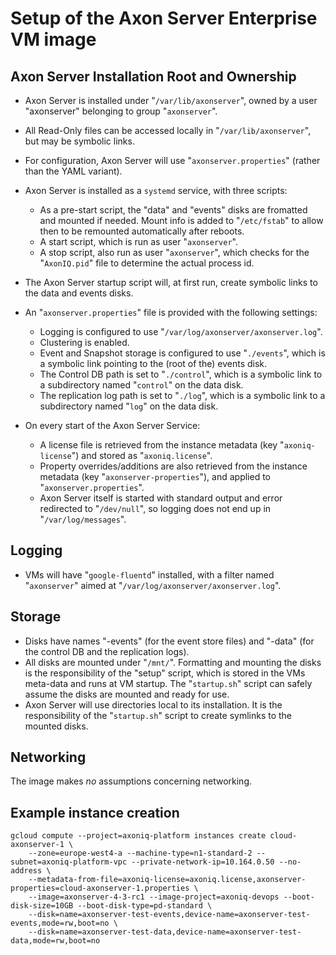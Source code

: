 # Setup of the Axon Server Enterprise VM image

## Axon Server Installation Root and Ownership

* Axon Server is installed under "`/var/lib/axonserver`", owned by a user "axonserver" belonging to group "`axonserver`".
* All Read-Only files can be accessed locally in "`/var/lib/axonserver`", but may be symbolic links.
* For configuration, Axon Server will use "`axonserver.properties`" (rather than the YAML variant).
* Axon Server is installed as a `systemd` service, with three scripts:

    * As a pre-start script, the "data" and "events" disks are fromatted and mounted if needed. Mount info is added to "`/etc/fstab`" to allow then to be remounted automatically after reboots.
    * A start script, which is run as user "`axonserver`".
    * A stop script, also run as user "`axonserver`", which checks for the "`AxonIQ.pid`" file to determine the actual process id.

* The Axon Server startup script will, at first run, create symbolic links to the data and events disks.
* An "`axonserver.properties`" file is provided with the following settings:

    * Logging is configured to use "`/var/log/axonserver/axonserver.log`".
    * Clustering is enabled.
    * Event and Snapshot storage is configured to use "`./events`", which is a symbolic link pointing to the (root of the) events disk.
    * The Control DB path is set to "`./control`", which is a symbolic link to a subdirectory named "`control`" on the data disk.
    * The replication log path is set to "`./log`", which is a symbolic link to a subdirectory named "`log`" on the data disk.

* On every start of the Axon Server Service:

    * A license file is retrieved from the instance metadata (key "`axoniq-license`") and stored as "`axoniq.license`".
    * Property overrides/additions are also retrieved from the instance metadata (key "`axonserver-properties`"), and applied to "`axonserver.properties`".
    * Axon Server itself is started with standard output and error redirected to "`/dev/null`", so logging does not end up in "`/var/log/messages`".

## Logging

* VMs will have "`google-fluentd`" installed, with a filter named "`axonserver`" aimed at "`/var/log/axonserver/axonserver.log`".

## Storage

* Disks have names "<server-name>-events" (for the event store files) and "<server-name>-data" (for the control DB and the replication logs).
* All disks are mounted under "`/mnt/`<disk-name>". Formatting and mounting the disks is the responsibility of the "setup" script, which is stored in the VMs meta-data and runs at VM startup. The "`startup.sh`" script can safely assume the disks are mounted and ready for use.
* Axon Server will use directories local to its installation. It is the responsibility of the "`startup.sh`" script to create symlinks to the mounted disks.

## Networking

The image makes *no* assumptions concerning networking.

## Example instance creation

```
gcloud compute --project=axoniq-platform instances create cloud-axonserver-1 \
    --zone=europe-west4-a --machine-type=n1-standard-2 --subnet=axoniq-platform-vpc --private-network-ip=10.164.0.50 --no-address \
    --metadata-from-file=axoniq-license=axoniq.license,axonserver-properties=cloud-axonserver-1.properties \
    --image=axonserver-4-3-rc1 --image-project=axoniq-devops --boot-disk-size=10GB --boot-disk-type=pd-standard \
    --disk=name=axonserver-test-events,device-name=axonserver-test-events,mode=rw,boot=no \
    --disk=name=axonserver-test-data,device-name=axonserver-test-data,mode=rw,boot=no
```